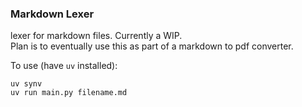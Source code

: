 ### Markdown Lexer

lexer for markdown files. Currently a WIP.  
Plan is to eventually use this as part of a markdown to pdf converter.  
  
To use (have `uv` installed):
```
uv synv
uv run main.py filename.md
```
